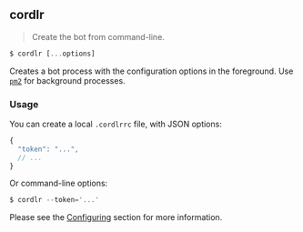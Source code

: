 ## cordlr

> Create the bot from command-line.

```js
$ cordlr [...options]
```

Creates a bot process with the configuration options in the foreground.  Use [`pm2`](https://npmjs.com/pm2) for background processes.

### Usage

You can create a local `.cordlrrc` file, with JSON options:
```js
{
  "token": "...",
  // ...
}
```

Or command-line options:
```js
$ cordlr --token='...'
```

Please see the [Configuring](CONFIG.md) section for more information.
